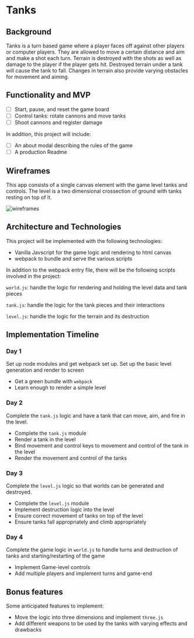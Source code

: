 # Tanks
## Background
Tanks is a turn based game where a player faces off against other players or computer players. They are allowed to move a certain distance and aim and make a shot each turn. Terrain is destroyed with the shots as well as damage to the player if the player gets hit. Destroyed terrain under a tank will cause the tank to fall. Changes in terrain also provide varying obstacles for movement and aiming.

## Functionality and MVP

- [ ] Start, pause, and reset the game board
- [ ] Control tanks: rotate cannons and move tanks
- [ ] Shoot cannons and register damage

In addition, this project will include:

- [ ] An about modal describing the rules of the game
- [ ] A production Readme

## Wireframes
This app consists of a single canvas element with the game level tanks and controls. The level is a two dimensional crossection of ground with tanks resting on top of it.

![wireframes](images/tanks,jpg)

## Architecture and Technologies
This project will be implemented with the following technologies:
- Vanilla Javscript for the game logic and rendering to html canvas
- webpack to bundle and serve the various scripts

In addition to the webpack entry file, there will be the following scripts involved in the project:

`world.js`: handle the logic for rendering and holding the level data and tank pieces

`tank.js`: handle the logic for the tank pieces and their interactions

`level.js`: handle the logic for the terrain and its destruction

## Implementation Timeline

### Day 1
Set up node modules and get webpack set up. Set up the basic level generation and render to screen

- Get a green bundle with `webpack`
- Learn enough to render a simple level

### Day 2
Complete the `tank.js` logic and have a tank that can move, aim, and fire in the level.

- Complete the `tank.js` module
- Render a tank in the level
- Bind movement and control keys to movement and control of the tank in the level
- Render the movement and control of the tanks

### Day 3
Complete the `level.js` logic so that worlds can be generated and destroyed.

- Complete the `level.js` module
- Implement destruction logic into the level
- Ensure correct movement of tanks on top of the level
- Ensure tanks fall appropriately and climb appropriately

### Day 4
Complete the game logic in `world.js` to handle turns and destruction of tanks and starting/restarting of the game

- Implement Game-level controls
- Add multiple players and implement turns and game-end

## Bonus features
Some anticipated features to implement:

- Move the logic into three dimensions and implement `three.js`
- Add different weapons to be used by the tanks with varying effects and drawbacks
